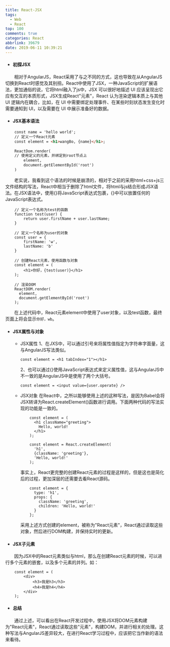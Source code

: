```yaml
---
title: React-JSX
tags:
  - Web
  - React
top: 100
comments: true
categories: React
abbrlink: 39679
date: 2019-06-11 10:39:21
---
```

<!--![](https://source.unsplash.com/random/800x200)-->
<!--&emsp;-->

- #### 初探JSX

&emsp;&emsp;相对于AngularJS，React采用了与之不同的方式，这也导致在从AngularJS切换到React时感觉及其别扭。React中使用了JSX，一种JavaScript的扩展语法，更加通俗的说，它将html融入了js中，JSX 可以很好地描述 UI 应该呈现出它应有交互的本质形式，JSX生成React"元素"，React 认为渲染逻辑本质上与其他 UI 逻辑内在耦合，比如，在 UI 中需要绑定处理事件、在某些时刻状态发生变化时需要通知到 UI，以及需要在 UI 中展示准备好的数据。
<!-- more -->                                                                                                                                                                        
- #### JSX基本语法

```html
    const name = 'hello world';
    // 定义一个React元素
    const element = <h1>wangBo, {name}</h1>;
    
    ReactDom.render(
    // 使用定义的元素，并绑定到root节点上
        element,
        document.getElementById('root')
    )
```
&emsp;&emsp;老实说，我看到这个语法的时候是崩溃的，相对于之前的采用html+css+js三文件结构的写法，React中相当于删除了html文件，将html与js结合形成JSX语法。在JSX语法中，使用{}将JavaScript表达式包裹，{}中可以放置任何的JavaScript表达式。

```text
    // 定义一个名称为test的函数
    function test(user) {
        return user.firstName + user.lastName;
    }
    
    // 定义一个名称为user的对象
    const user = {
        firstName: 'w',
        lastName: 'b'
    }
    
    // 创建React元素，使用函数与对象
    const element = (
        <h1>你好，{test(user)}</h1>  
    );
    
    // 渲染DOM
    ReactDOM.render(
      element,
      document.getElementById('root')
    );
```
&emsp;&emsp;在上述代码中，React元素element中使用了user对象，以及test函数，最终页面上将会显示`你好，wb`。

- #### JSX属性与对象

    - JSX属性
        1、在JXS中，可以通过引号来将属性值指定为字符串字面量，这与AngularJS写法类似。
        ```text
        const element = <h1 tabIndex="1"></h1>
        ```
        2、也可以通过{}使用JavaScript表达式来定义属性值，这与AngularJS中不一致的是AngularJS中是使用了两个大括号。
         ```text
         const element = <input value={user.operate} />
         ```
    - JSX对象
        在React中，之所以能够使用上述的这种写法，是因为Babel会将JSX转译为React.createElement()函数进行调用。下面两种代码的写法实现的功能是一致的。
        ```text
            const element = (
              <h1 className="greeting">
                Hello, world!
              </h1>
            );
        ```
        ```text
            const element = React.createElement(
              'h1',
              {className: 'greeting'},
              'Hello, world!'
            );
        ```
        事实上，React更完整的创建React元素的过程是这样的，但是这也是简化后的过程，更加深层的还需要去看React源码。
        ```text
            const element = {
              type: 'h1',
              props: {
                className: 'greeting',
                children: 'Hello, world!'
              }
            };
        ```
        采用上述方式创建的element，被称为"React元素"，React通过读取这些对象，然后进行DOM构建，并保持实时的更新。
        
- #### JSX子元素
    
&emsp;&emsp;因为JSX中的React元素类似与html，那么在创建React元素的时候，可以进行多个元素的嵌套，以及多个元素的并列。如：
```text
    const element = (
        <div>
            <h3>我是h3</h3>
            <h4>我是h4</h4>
        </div>
    );
```

- #### 总结

&emsp;&emsp;通过上述，可以看出在React开发过程中，使用JSX将DOM元素构建为"React元素"，React通过读取这些"元素"，构建DOM，并进行相关的处理。这种写法与AngularJS差异较大，在进行React学习过程中，应该把它当作新的语法来看待。
